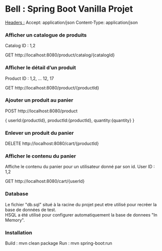 # Bell : Spring Boot Vanilla Projet

<u>Headers :</u>
Accept: application/json
Content-Type: application/json

<h3>Afficher un catalogue de produits</h3>
Catalog ID : 1,2

GET 
http://localhost:8080/product/catalog/{catalogId}


<h3>Afficher le détail d’un produit</h3>
Product ID : 1,2, ... 12, 17

GET 
http://localhost:8080/product/{productId}


<h3>Ajouter un produit au panier</h3>

POST
http://localhost:8080/product

{
    userId:{productId},
    productId:{productId},
    quantity:{quantity}
}
<br/>

<h3>Enlever un produit du panier</h3>

DELETE
http://localhost:8080/cart/{productId}


<h3>Afficher le contenu du panier</h3>
Affiche le contenu du panier pour un utilisateur donné par son id.
User ID : 1,2


GET
http://localhost:8080/cart/{userId}


<h3>Database</h3>

Le fichier "db.sql" situé à la racine du projet peut etre utilisé pour recréer la base de données de test.<br/>
HSQL a été utilisé pour configurer automatiquement la base de donnees "In Memory".


<h3>Installation</h3>
Build : mvn clean package
Run : mvn spring-boot:run



